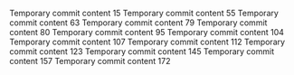 Temporary commit content 15
Temporary commit content 55
Temporary commit content 63
Temporary commit content 79
Temporary commit content 80
Temporary commit content 95
Temporary commit content 104
Temporary commit content 107
Temporary commit content 112
Temporary commit content 123
Temporary commit content 145
Temporary commit content 157
Temporary commit content 172
